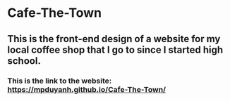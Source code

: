 # Cafe-The-Town
## This is the front-end design of a website for my local coffee shop that I go to since I started high school.
### This is the link to the website: https://mpduyanh.github.io/Cafe-The-Town/

